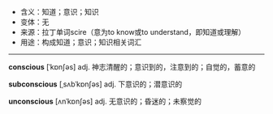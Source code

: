 - <span class="definition">含义：知道；意识；知识</span>
- <span class="definition">变体：无</span>
- <span class="definition">来源：拉丁单词scire（意为to know或to understand，即知道或理解）</span>
- <span class="definition">用途：构成知道；意识；知识相关词汇</span>

---

<span class="vocabulary">**conscious**</span> [ˈkɒnʃəs] adj. 神志清醒的；意识到的，注意到的；自觉的，蓄意的

<span class="vocabulary">**subconscious**</span> [ˌsʌbˈkɒnʃəs] adj. 下意识的；潜意识的

<span class="vocabulary">**unconscious**</span> [ʌnˈkɒnʃəs] adj. 无意识的；昏迷的；未察觉的

